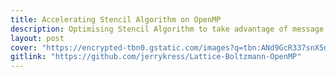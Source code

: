 ```yaml
---
title: Accelerating Stencil Algorithm on OpenMP
description: Optimising Stencil Algorithm to take advantage of message passing on MPI and OpenMP. Coursework for the Introductory High Performance Computing class.
layout: post
cover: "https://encrypted-tbn0.gstatic.com/images?q=tbn:ANd9GcR337snX5nLmxrDTl3yrxqhm0zbP4FUZQHkVimAqpA_Xqq24bJsWW89zM5rg5yWPCoET24&usqp=CAU"
gitlink: "https://github.com/jerrykress/Lattice-Boltzmann-OpenMP"
---
```

